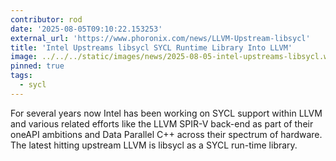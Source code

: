 ```yaml
---
contributor: rod
date: '2025-08-05T09:10:22.153253'
external_url: 'https://www.phoronix.com/news/LLVM-Upstream-libsycl'
title: 'Intel Upstreams libsycl SYCL Runtime Library Into LLVM'
image: ../../../static/images/news/2025-08-05-intel-upstreams-libsycl.webp
pinned: true
tags:
  - sycl
---
```


For several years now Intel has been working on SYCL support within LLVM and various
related efforts like the LLVM SPIR-V back-end as part of their oneAPI ambitions and Data
Parallel C++ across their spectrum of hardware. The latest hitting upstream LLVM is libsycl
as a SYCL run-time library.
